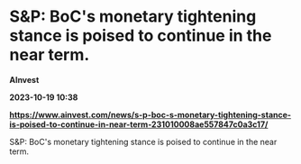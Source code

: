 # S&P: BoC's monetary tightening stance is poised to continue in the near term.
**AInvest**

**2023-10-19 10:38**

**https://www.ainvest.com/news/s-p-boc-s-monetary-tightening-stance-is-poised-to-continue-in-near-term-231010008ae557847c0a3c17/**

S&P: BoC's monetary tightening stance is poised to continue in the near term.